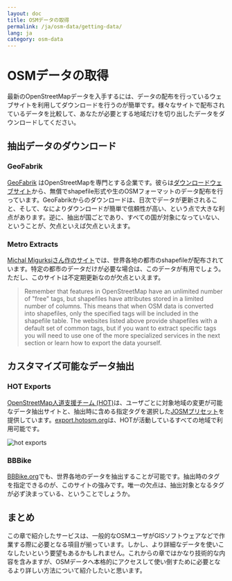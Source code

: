 ```yaml
---
layout: doc
title: OSMデータの取得
permalink: /ja/osm-data/getting-data/
lang: ja
category: osm-data
---
```


OSMデータの取得
=================

最新のOpenStreetMapデータを入手するには、データの配布を行っているウェブサイトを利用してダウンロードを行うのが簡単です。様々なサイトで配布されているデータを比較して、あなたが必要とする地域だけを切り出したデータをダウンロードしてください。

抽出データのダウンロード
--------------------------

### GeoFabrik
[GeoFabrik](http://geofabrik.de) はOpenStreetMapを専門とする企業です。彼らは[ダウンロードウェブサイト](http://download.geofabrik.de)から、無償でshapefile形式や生のOSMフォーマットのデータ配布を行っています。GeoFabrikからのダウンロードは、日次でデータが更新されること、そして、なによりダウンロードが簡単で信頼性が高い、という点で大きな利点があります。逆に、抽出が国ごとであり、すべての国が対象になっていない、ということが、欠点といえば欠点といえます。

### Metro Extracts
[Michal Migurksiさん作のサイト](http://metro.teczno.com/)では、世界各地の都市のshapefileが配布されています。特定の都市のデータだけが必要な場合は、このデータが有用でしょう。ただし、このサイトは不定期更新なのが欠点といえます。

>Remember that features in OpenStreetMap have an unlimited number of "free" tags,
>but shapefiles have attributes stored in a limited number of columns. This means
>that when OSM data is converted into shapefiles, only the specified tags will be
>included in the shapefile table. The websites listed above provide shapefiles
>with a default set of common tags, but if you want to extract specific tags
>you will need to use one of the more specialized services in the next section
>or learn how to export the data yourself.

カスタマイズ可能なデータ抽出
-------------------

### HOT Exports
[OpenStreetMap人道支援チーム (HOT)](http://hotosm.org)は、ユーザごとに対象地域の変更が可能なデータ抽出サイトと、抽出時に含める指定タグを選択した[JOSMプリセット](/ja/josm/josm-presets/)を提供しています。[export.hotosm.org](http://export.hotosm.org)は、HOTが活動しているすべての地域で利用可能です。

![hot exports][]

### BBBike
[BBBike.org](http://extract.bbbike.org/)でも、世界各地のデータを抽出することが可能です。抽出時のタグを指定できるのが、このサイトの強みです。唯一の欠点は、抽出対象となるタグが必ず決まっている、ということでしょうか。

まとめ
-------
この章で紹介したサービスは、一般的なOSMユーザがGISソフトウェアなどで作業する際に必要となる項目が揃っています。しかし、より詳細なデータを使いこなしたいという要望もあるかもしれません。これからの章ではかなり技術的な内容を含みますが、OSMデータへ本格的にアクセスして使い倒すために必要となるより詳しい方法について紹介したいと思います。

[hot exports]: /images/jp/osm-data/getting-data/hot-exports.png
